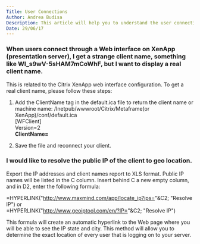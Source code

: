 ```yaml
---
Title: User Connections
Author: Andrea Budisa
Description: This article will help you to understand the user connections in SysKit Monitor.
Date: 29/06/17
---
```

### When users connect through a Web interface on XenApp (presentation server), I get a strange client name, something like WI_s9wV-5sHAM7mCoWhF, but I want to display a real client name.

This is related to the Citrix XenApp web interface configuration. To get a real client name, please follow these steps:

1. Add the ClientName tag in the default.ica file to return the client name or machine name:
/Inetpub/wwwroot/Citrix/Metaframe(or XenApp)/conf/default.ica  
[WFClient]  
Version=2  
__ClientName=__

2. Save the file and reconnect your client.

### I would like to resolve the public IP of the client to geo location.

Export the IP addresses and client names report to XLS format. Public IP names will be listed in the C column. Insert behind C a new empty column, and in D2, enter the following formula:

=HYPERLINK("http://www.maxmind.com/app/locate_ip?ips="&C2; "Resolve IP") or   
=HYPERLINK("http://www.geoiptool.com/en/?IP="&C2; "Resolve IP")

This formula will create an automatic hyperlink to the Web page where you will be able to see the IP state and city. This method will allow you to determine the exact location of every user that is logging on to your server.